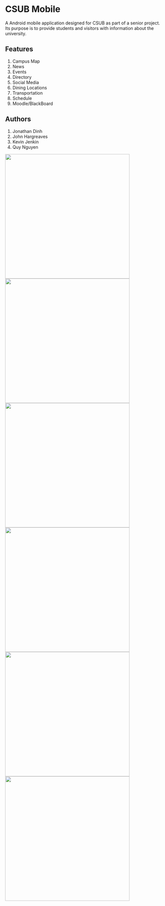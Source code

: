 # CSUB Mobile
A Android mobile application designed for CSUB as part of a senior project. Its purpose is to provide students and visitors with information about the university.

## Features
1. Campus Map
2. News
3. Events
4. Directory
5. Social Media
6. Dining Locations
7. Transportation
8. Schedule
9. Moodle/BlackBoard

## Authors
1. Jonathan Dinh
2. John Hargreaves
3. Kevin Jenkin
4. Quy Nguyen

<img src="http://i.imgur.com/19J0rv4.png" width="400"> <img src="http://i.imgur.com/lGHldpA.png" width="400">
<img src="http://i.imgur.com/hhUZmKF.jpg" width="400"> <img src="http://i.imgur.com/0UDDa39.png" width="400">
<img src="http://i.imgur.com/3d17z7l.png" width="400"> <img src="http://i.imgur.com/t8BKpFe.png" width="400">
